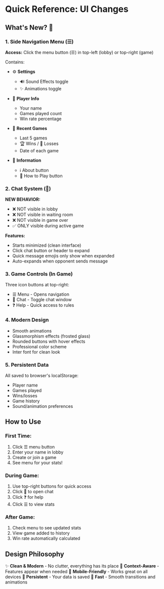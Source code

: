 # Quick Reference: UI Changes

## What's New? 🎉

### 1. Side Navigation Menu (☰)
**Access:** Click the menu button (☰) in top-left (lobby) or top-right (game)

Contains:
- ⚙️ **Settings**
  - 🔊 Sound Effects toggle
  - ✨ Animations toggle
  
- 👤 **Player Info**
  - Your name
  - Games played count
  - Win rate percentage
  
- 📜 **Recent Games**
  - Last 5 games
  - 🏆 Wins / 💫 Losses
  - Date of each game
  
- 📖 **Information**
  - ℹ️ About button
  - 📖 How to Play button

### 2. Chat System (💬)
**NEW BEHAVIOR:**
- ❌ NOT visible in lobby
- ❌ NOT visible in waiting room  
- ❌ NOT visible in game over
- ✅ ONLY visible during active game

**Features:**
- Starts minimized (clean interface)
- Click chat button or header to expand
- Quick message emojis only show when expanded
- Auto-expands when opponent sends message

### 3. Game Controls (In Game)
Three icon buttons at top-right:
- ☰ Menu - Opens navigation
- 💬 Chat - Toggle chat window
- ❓ Help - Quick access to rules

### 4. Modern Design
- Smooth animations
- Glassmorphism effects (frosted glass)
- Rounded buttons with hover effects
- Professional color scheme
- Inter font for clean look

### 5. Persistent Data
All saved to browser's localStorage:
- Player name
- Games played
- Wins/losses
- Game history
- Sound/animation preferences

## How to Use

### First Time:
1. Click ☰ menu button
2. Enter your name in lobby
3. Create or join a game
4. See menu for your stats!

### During Game:
1. Use top-right buttons for quick access
2. Click 💬 to open chat
3. Click ❓ for help
4. Click ☰ to view stats

### After Game:
1. Check menu to see updated stats
2. View game added to history
3. Win rate automatically calculated

## Design Philosophy
✨ **Clean & Modern** - No clutter, everything has its place
🎯 **Context-Aware** - Features appear when needed
📱 **Mobile-Friendly** - Works great on all devices
💾 **Persistent** - Your data is saved
🚀 **Fast** - Smooth transitions and animations
